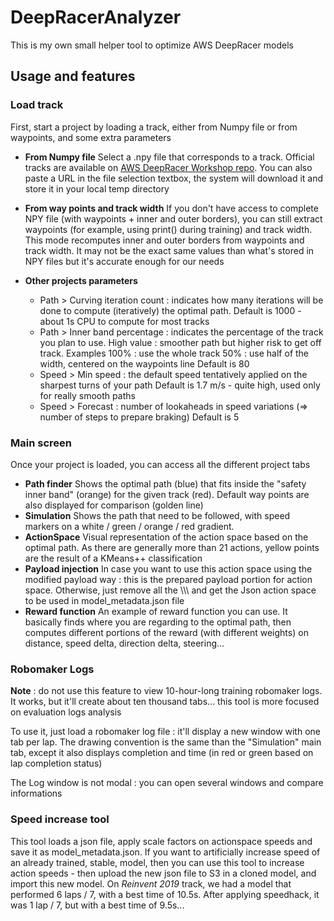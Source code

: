 # DeepRacerAnalyzer
This is my own small helper tool to optimize AWS DeepRacer models

## Usage and features
### Load track
First, start a project by loading a track, either from Numpy file or from waypoints, and some extra parameters 
- **From Numpy file**
Select a .npy file that corresponds to a track. Official tracks are available on [AWS DeepRacer Workshop repo](https://github.com/aws-samples/aws-deepracer-workshops/tree/master/log-analysis/tracks).
You can also paste a URL in the file selection textbox, the system will download it and store it in your local temp directory

- **From way points and track width**
If you don't have access to complete NPY file (with waypoints + inner and outer borders), you can still extract waypoints (for example, using print() during training) and track width.
This mode recomputes inner and outer borders from waypoints and track width. It may not be the exact same values than what's stored in NPY files but it's accurate enough for our needs

- **Other projects parameters**
  - Path > Curving iteration count : indicates how many iterations will be done to compute (iteratively) the optimal path.
  Default is 1000 - about 1s CPU to compute for most tracks
  - Path > Inner band percentage : indicates the percentage of the track you plan to use. High value : smoother path but higher risk to get off track. Examples
  100% : use the whole track
  50% : use half of the width, centered on the waypoints line
  Default is 80
  - Speed > Min speed : the default speed tentatively applied on the sharpest turns of your path
  Default is 1.7 m/s - quite high, used only for really smooth paths
  - Speed > Forecast : number of lookaheads in speed variations (=> number of steps to prepare braking)
  Default is 5

### Main screen
Once your project is loaded, you can access all the different project tabs
- **Path finder**
Shows the optimal path (blue) that fits inside the "safety inner band" (orange) for the given track (red). Default way points are also displayed for comparison (golden line)
- **Simulation**
Shows the path that need to be followed, with speed markers on a white / green / orange / red gradient.
- **ActionSpace**
Visual representation of the action space based on the optimal path.
As there are generally more than 21 actions, yellow points are the result of a KMeans++ classification
- **Payload injection**
In case you want to use this action space using the modified payload way : this is the prepared payload portion for action space.
Otherwise, just remove all the \\\\\\ and get the Json action space to be used in model_metadata.json file
- **Reward function**
An example of reward function you can use. It basically finds where you are regarding to the optimal path, then computes different portions of the reward (with different weights) on distance, speed delta, direction delta, steering...

### Robomaker Logs
**Note** : do not use this feature to view 10-hour-long training robomaker logs. It works, but it'll create about ten thousand tabs... this tool is more focused on evaluation logs analysis

To use it, just load a robomaker log file : it'll display a new window with one tab per lap.
The drawing convention is the same than the "Simulation" main tab, except it also displays completion and time (in red or green based on lap completion status)

The Log window is not modal : you can open several windows and compare informations

### Speed increase tool
This tool loads a json file, apply scale factors on actionspace speeds and save it as model_metadata.json. If you want to artificially increase speed of an already trained, stable, model, then you can use this tool to increase action speeds - then upload the new json file to S3 in a cloned model, and import this new model.
On _Reinvent 2019_ track, we had a model that performed 6 laps / 7, with a best time of 10.5s.
After applying speedhack, it was 1 lap / 7, but with a best time of 9.5s...